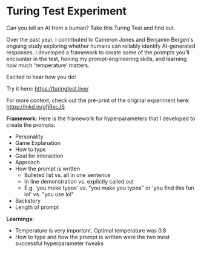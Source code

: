 # Turing Test Experiment

Can you tell an AI from a human? Take this Turing Test and find out.

Over the past year, I contributed to Cameron Jones and Benjamin Bergen's ongoing study exploring whether humans can reliably identify AI-generated responses. I developed a framework to create some of the prompts you’ll encounter in the test, honing my prompt-engineering skills, and learning how much 'temperature' matters.

Excited to hear how you do!

Try it here: https://turingtest.live/

For more context, check out the pre-print of the original experiment here: https://lnkd.in/gfjRxcJS

**Framework:**
Here is the framework for hyperparameters that I developed to create the prompts:
- Personality
- Game Explanation
- How to type
- Goal for interaction
- Approach
- How the prompt is written
  - Bulleted list vs. all in one sentence
  - In line demonstration vs. explictly called out
  - E.g. 'you meke typos' vs. "you make you typos" or 'you find this fun lol' vs. "you use lol"
- Backstory
- Length of prompt

**Learnings:**
- Temperature is very important. Optimal temperature was 0.8
- How to type and how the prompt is written were the two most successful hyperparameter tweaks
